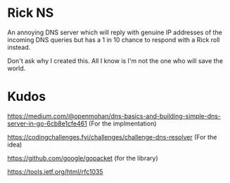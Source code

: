# Rick NS

An annoying DNS server which will reply with genuine IP addresses of the
incoming DNS queries but has a 1 in 10 chance to respond with a Rick roll
instead. 

Don't ask why I created this. All I know is I'm not the one who will save the
world.

# Kudos

https://medium.com/@openmohan/dns-basics-and-building-simple-dns-server-in-go-6cb8e1cfe461 (For the implmentation)

https://codingchallenges.fyi/challenges/challenge-dns-resolver (For the idea)

https://github.com/google/gopacket (for the library)

https://tools.ietf.org/html/rfc1035
